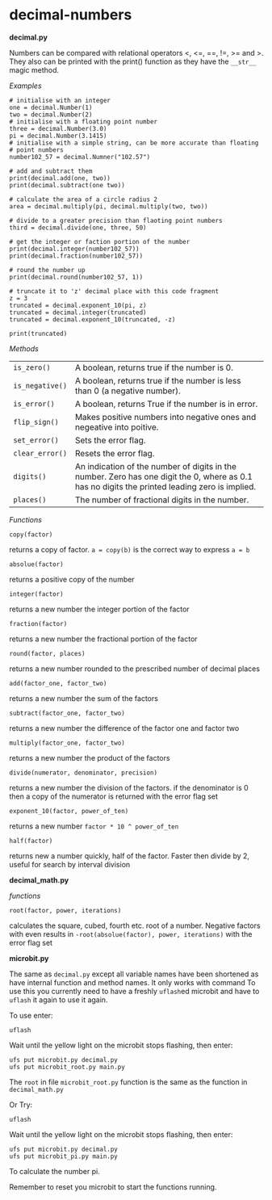 # decimal-numbers

**decimal.py**

Numbers can be compared with relational operators <, <=, ==, !=, >= and >.
They also can be printed with the print() function as they have the `__str__`
magic method.

*Examples*

```
# initialise with an integer
one = decimal.Number(1)
two = decimal.Number(2)
# initialise with a floating point number
three = decimal.Number(3.0)
pi = decimal.Number(3.1415)
# initialise with a simple string, can be more accurate than floating
# point numbers
number102_57 = decimal.Numner("102.57")

# add and subtract them
print(decimal.add(one, two))
print(decimal.subtract(one two))

# calculate the area of a circle radius 2
area = decimal.multiply(pi, decimal.multiply(two, two))

# divide to a greater precision than flaoting point numbers
third = decimal.divide(one, three, 50)

# get the integer or faction portion of the number
print(decimal.integer(number102_57))
print(decimal.fraction(number102_57))

# round the number up
print(decimal.round(number102_57, 1))

# truncate it to 'z' decimal place with this code fragment
z = 3
truncated = decimal.exponent_10(pi, z)
truncated = decimal.integer(truncated)
truncated = decimal.exponent_10(truncated, -z)

print(truncated)
```


*Methods*
<table>
<tr><td><code>is_zero()</code></td><td>A boolean, returns true if the number
is 0.</td></tr>
<tr><td><code>is_negative()</code></td><td>A boolean, returns true if the number
is less than 0 (a negative number).</td></tr>
<tr><td><code>is_error()</code></td><td>A boolean, returns True if the number is
in error.</td></tr>
<tr><td><code>flip_sign()</code></td><td>Makes positive numbers into negative ones and negeative into poitive.</td></tr>
<tr><td><code>set_error()</code></td><td>Sets the error flag.</td></tr>
<tr><td><code>clear_error()</code></td><td>Resets the error flag.</td></tr>
<tr><td><code>digits()</code></td><td>An indication of the number of digits in
the number. Zero has one digit the 0, where as 0.1 has no digits the printed
leading zero is implied.</td></tr>
<tr><td><code>places()</code></td><td>The number of fractional digits in the
number.</td></tr>
</table>

*Functions*

`copy(factor)`

returns a copy of factor. `a = copy(b)` is the correct way to express `a = b`

`absolue(factor)`

returns a positive copy of the number

`integer(factor)`

returns a new number the integer portion of the factor

`fraction(factor)`

returns a new number the fractional portion of the factor

`round(factor, places)`

returns a new number rounded to the prescribed number of decimal places

`add(factor_one, factor_two)`

returns a new number the sum of the factors

`subtract(factor_one, factor_two)`

returns a new number the difference of the factor one and factor two

`multiply(factor_one, factor_two)`

returns a new number the product of the factors

`divide(numerator, denominator, precision)`

returns a new number the division of the factors. if the denominator is 0 then
a copy of the numerator is returned with the error flag set

`exponent_10(factor, power_of_ten)`

returns a new number `factor * 10 ^ power_of_ten`

`half(factor)`

returns new a number quickly, half of the factor. Faster then divide by 2,
useful for search by interval division

**decimal_math.py**

*functions*

`root(factor, power, iterations)`

calculates the square, cubed, fourth etc. root of a number.  Negative factors
with even results in `-root(absolue(factor), power, iterations)` with the error
flag set

**microbit.py**

The same as `decimal.py` except all variable names have been shortened as have
internal function and method names.  It only works with command
To use this you currently need to have a freshly `uflash`ed microbit and have
to `uflash` it again to use it again.

To use enter:

```
uflash
```

Wait until the yellow light on the microbit stops flashing, then enter:
```
ufs put microbit.py decimal.py
ufs put microbit_root.py main.py
```

The `root` in file `microbit_root.py` function is the same as the function in
`decimal_math.py`

Or Try:
```
uflash
```
Wait until the yellow light on the microbit stops flashing, then enter:
```
ufs put microbit.py decimal.py
ufs put microbit_pi.py main.py
```

To calculate the number pi.

Remember to reset you microbit to start the functions running.